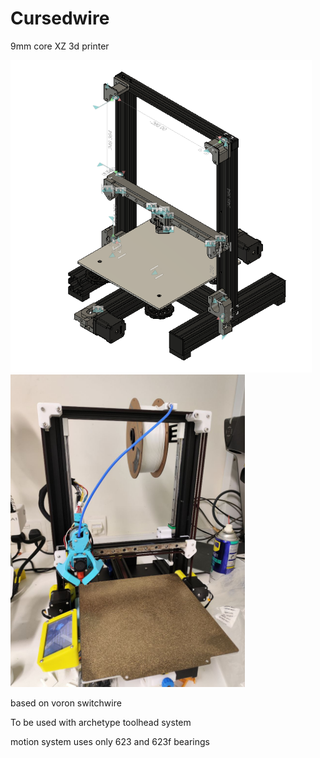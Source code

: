 # Cursedwire
9mm core XZ 3d printer

<img src="images/image_2025-02-17_17-12-40.png" height="500">  <img src="images/photo_2025-02-20_18-02-46.jpg" height="500">

based on voron switchwire

To be used with archetype toolhead system

motion system uses only 623 and 623f bearings
